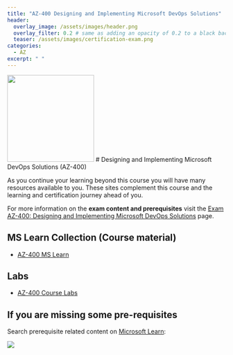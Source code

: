 ```yaml
---
title: "AZ-400 Designing and Implementing Microsoft DevOps Solutions"
header:
  overlay_image: /assets/images/header.png
  overlay_filter: 0.2 # same as adding an opacity of 0.2 to a black background
  teaser: /assets/images/certification-exam.png
categories:
  - AZ
excerpt: " "
---
```

 <!-- TAKEN FROM EXAM PAGE -->
<img src="../../assets/images/certification-exam.png" width="200" height="200">
# Designing and Implementing Microsoft DevOps Solutions (AZ-400)

As you continue your learning beyond this course you will have many resources available to you. These sites complement this course and the learning and certification journey ahead of you.

For more information on the **exam content and prerequisites** visit the [Exam AZ-400: Designing and Implementing Microsoft DevOps Solutions](https://docs.microsoft.com/en-us/learn/certifications/exams/az-400) page.

## MS Learn Collection (Course material)
- [AZ-400 MS Learn](https://aka.ms/courseAZ-400)

## Labs
- [AZ-400 Course Labs](https://aka.ms/az400labs)

## If you are missing some pre-requisites
Search prerequisite related content on [Microsoft Learn](https://docs.microsoft.com/en-us/learn/browse/):

<img src="../../assets/images/learn-search.png">
